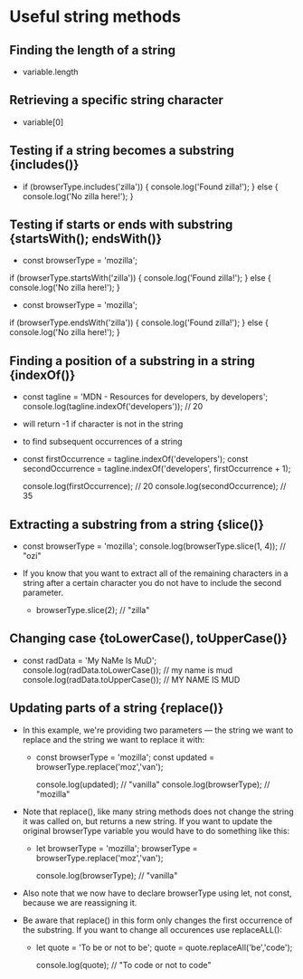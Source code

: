 # Useful string methods

## Finding the length of a string

- variable.length

## Retrieving a specific string character

- variable[0]

## Testing if a string becomes a substring {includes()}

- if (browserType.includes('zilla')) {
  console.log('Found zilla!');
} else {
  console.log('No zilla here!');
}

## Testing if starts or ends with substring {startsWith(); endsWith()}

- const browserType = 'mozilla';

if (browserType.startsWith('zilla')) {
  console.log('Found zilla!');
} else {
  console.log('No zilla here!');
}


- const browserType = 'mozilla';

if (browserType.endsWith('zilla')) {
  console.log('Found zilla!');
} else {
  console.log('No zilla here!');
}

## Finding a position of a substring in a string {indexOf()}

- const tagline = 'MDN - Resources for developers, by developers';
  console.log(tagline.indexOf('developers')); // 20

- will return -1 if character is not in the string

- to find subsequent occurrences of a string

- const firstOccurrence = tagline.indexOf('developers');
  const secondOccurrence = tagline.indexOf('developers', firstOccurrence + 1);

  console.log(firstOccurrence); // 20
  console.log(secondOccurrence); // 35
  
## Extracting a substring from a string {slice()}

- const browserType = 'mozilla';
  console.log(browserType.slice(1, 4)); // "ozi"
  
- If you know that you want to extract all of the remaining characters in a string after a certain
  character you do not have to include the second parameter.
  
   - browserType.slice(2); // "zilla"
   
## Changing case {toLowerCase(), toUpperCase()}

- const radData = 'My NaMe Is MuD';
  console.log(radData.toLowerCase()); // my name is mud
  console.log(radData.toUpperCase()); // MY NAME IS MUD
  
## Updating parts of a string {replace()}

- In this example, we're providing two parameters — the string we want to replace and the string we
  want to replace it with:
  
  - const browserType = 'mozilla';
    const updated = browserType.replace('moz','van');

    console.log(updated);      // "vanilla"
    console.log(browserType);  // "mozilla"

- Note that replace(), like many string methods does not change the string it was called on, but
  returns a new string. If you want to update the original browserType variable you would have to
  do something like this:
  
  - let browserType = 'mozilla';
    browserType = browserType.replace('moz','van');

    console.log(browserType);  // "vanilla"

- Also note that we now have to declare browserType using let, not const, because we are reassigning 
  it.
  
- Be aware that replace() in this form only changes the first occurrence of the substring. If you want
  to change all occurences use replaceALL():
  
  - let quote = 'To be or not to be';
    quote = quote.replaceAll('be','code');

    console.log(quote);  // "To code or not to code"




